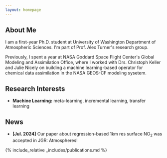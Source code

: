 ```yaml
---
layout: homepage
---
```


## About Me

I am a first-year Ph.D. student at University of Washington Department of Atmospheric Sciences. I'm part of Prof. Alex Turner's research group.

Previously, I spent a year at NASA Goddard Space Flight Center's Global Modeling and Assimilation Office, where I worked with Drs. Christoph Keller and Julie Nicely on building a machine learning-based operator for chemical data assimilation in the NASA GEOS-CF modeling sysetem.

## Research Interests

- **Machine Learning:** meta-learning, incremental learning, transfer learning

## News

- **[Jul. 2024]** Our paper about regression-based 1km res surface NO$`_2`$ was accepted in JGR: Atmospheres!

{% include_relative _includes/publications.md %}
